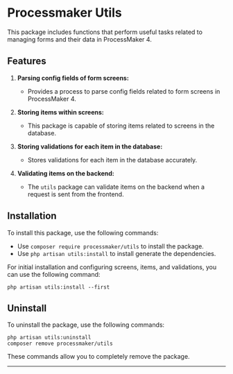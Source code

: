 
# Processmaker Utils 

This package includes functions that perform useful tasks related to managing forms and their data in ProcessMaker 4.

## Features
1. **Parsing config fields of form screens:**
    - Provides a process to parse config fields related to form screens in ProcessMaker 4.

2. **Storing items within screens:**
    - This package is capable of storing items related to screens in the database.

3. **Storing validations for each item in the database:**
    - Stores validations for each item in the database accurately.

4. **Validating items on the backend:**
    - The `utils` package can validate items on the backend when a request is sent from the frontend.

## Installation
To install this package, use the following commands:

* Use `composer require processmaker/utils` to install the package.
* Use `php artisan utils:install` to install generate the dependencies.


For initial installation and configuring screens, items, and validations, you can use the following command:

```
php artisan utils:install --first
```

## Uninstall
To uninstall the package, use the following commands:

```
php artisan utils:uninstall
composer remove processmaker/utils
```

These commands allow you to completely remove the package.

---

